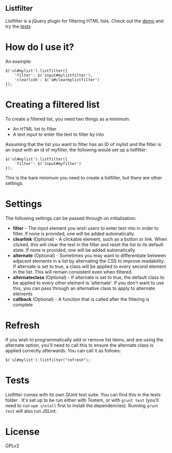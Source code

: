 Listfilter
----------

Listfilter is a jQuery plugin for filtering HTML lists. Check out the [demo](http://astutech.github.io/jquery.listfilter/) and try the [tests](http://astutech.github.io/jquery.listfilter/tests/)

How do I use it?
================

An example:

    $('ul#mylist').listfilter({
        'filter': $('input#mylistfilter'),
        'clearlink': $('a#clearmylistfilter')
    });

Creating a filtered list
========================

To create a filtered list, you need two things as a minimum:

* An HTML list to filter
* A text input to enter the text to filter by into

Assuming that the list you want to filter has an ID of mylist and the filter is an input with an id of myfilter, the following would set up a listfilter:

    $('ul#mylist').listfilter({
        'filter': $('input#myfilter')
    });

This is the bare minimum you need to create a listfilter, but there are other settings.

Settings
========

The following settings can be passed through on initialisation:

* **filter** - The input element you wish users to enter text into in order to filter. If none is provided, one will be added automatically.
* **clearlink** (Optional) - A clickable element, such as a button or link. When clicked, this will clear the text in the filter and reset the list to its default state. If none is provided, one will be added automatically.
* **alternate** (Optional) - Sometimes you may want to differentiate between adjacent elements in a list by alternating the CSS to improve readability. If alternate is set to true, a class will be applied to every second element in the list. This will remain consistent even when filtered.
* **alternateclass** (Optional) - If alternate is set to true, the default class to be applied to every other element is 'alternate'. If you don't want to use this, you can pass through an alternative class to apply to alternate elements
* **callback** (Optional) - A function that is called after the filtering is complete

Refresh
=======

If you wish to programmatically add or remove list items, and are using the alternate option, you'll need to call this to ensure the alternate class is applied correctly afterwards. You can call it as follows:

    $('ul#mylist').listfilter("refresh");

Tests
=====

Listfilter comes with its own QUnit test suite. You can find this in the tests folder . It's set up to be run either with Testem, or with `grunt test` (you'll need to run `npm install` first to install the dependencies). Running `grunt test` will also run JSLint.

License
=======

GPLv2
